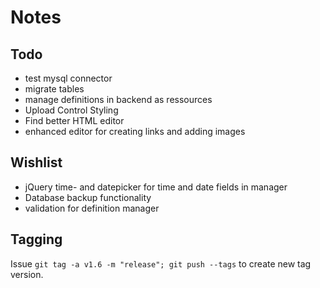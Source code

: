 # Notes

## Todo

* test mysql connector
* migrate tables
* manage definitions in backend as ressources
* Upload Control Styling
* Find better HTML editor
* enhanced editor for creating links and adding images

## Wishlist

* jQuery time- and datepicker for time and date fields in manager
* Database backup functionality
* validation for definition manager

## Tagging

Issue `git tag -a v1.6 -m "release"; git push --tags` to create new tag version.